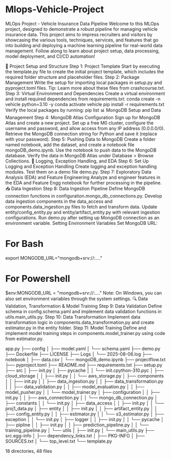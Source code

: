 # Mlops-Vehicle-Project
MLOps Project - Vehicle Insurance Data Pipeline
Welcome to this MLOps project, designed to demonstrate a robust pipeline for managing vehicle insurance data. This project aims to impress recruiters and visitors by showcasing the various tools, techniques, services, and features that go into building and deploying a machine learning pipeline for real-world data management. Follow along to learn about project setup, data processing, model deployment, and CI/CD automation!

📁 Project Setup and Structure
Step 1: Project Template
Start by executing the template.py file to create the initial project template, which includes the required folder structure and placeholder files.
Step 2: Package Management
Write the setup for importing local packages in setup.py and pyproject.toml files.
Tip: Learn more about these files from crashcourse.txt.
Step 3: Virtual Environment and Dependencies
Create a virtual environment and install required dependencies from requirements.txt:
conda create -n vehicle python=3.10 -y
conda activate vehicle
pip install -r requirements.txt
Verify the local packages by running:
pip list
📊 MongoDB Setup and Data Management
Step 4: MongoDB Atlas Configuration
Sign up for MongoDB Atlas and create a new project.
Set up a free M0 cluster, configure the username and password, and allow access from any IP address (0.0.0.0/0).
Retrieve the MongoDB connection string for Python and save it (replace <password> with your password).
Step 5: Pushing Data to MongoDB
Create a folder named notebook, add the dataset, and create a notebook file mongoDB_demo.ipynb.
Use the notebook to push data to the MongoDB database.
Verify the data in MongoDB Atlas under Database > Browse Collections.
📝 Logging, Exception Handling, and EDA
Step 6: Set Up Logging and Exception Handling
Create logging and exception handling modules. Test them on a demo file demo.py.
Step 7: Exploratory Data Analysis (EDA) and Feature Engineering
Analyze and engineer features in the EDA and Feature Engg notebook for further processing in the pipeline.
📥 Data Ingestion
Step 8: Data Ingestion Pipeline
Define MongoDB connection functions in configuration.mongo_db_connections.py.
Develop data ingestion components in the data_access and components.data_ingestion.py files to fetch and transform data.
Update entity/config_entity.py and entity/artifact_entity.py with relevant ingestion configurations.
Run demo.py after setting up MongoDB connection as an environment variable.
Setting Environment Variables
Set MongoDB URL:
# For Bash
export MONGODB_URL="mongodb+srv://<username>:<password>...."
# For Powershell
$env:MONGODB_URL = "mongodb+srv://<username>:<password>...."
Note: On Windows, you can also set environment variables through the system settings.
🔍 Data Validation, Transformation & Model Training
Step 9: Data Validation
Define schema in config.schema.yaml and implement data validation functions in utils.main_utils.py.
Step 10: Data Transformation
Implement data transformation logic in components.data_transformation.py and create estimator.py in the entity folder.
Step 11: Model Training
Define and implement model training steps in components.model_trainer.py using code from estimator.py.

app.py
├── config
│ ├── model.yaml
│ └── schema.yaml
├── demo.py
├── Dockerfile
├── LICENSE
├── Logs
│ └── 2025-08-06.log
├── notebook
│ ├── data.csv
│ └── mongoDB_demo.ipynb
├── projectflow.txt
├── pyproject.toml
├── README.md
├── requirements.txt
├── setup.py
├── src
│ ├── init.py
│ ├── pycache
│ │ └── init.cpython-310.pyc
│ ├── cloud_storage
│ │ ├── init.py
│ │ └── aws_storage.py
│ ├── components
│ │ ├── init.py
│ │ ├── data_ingestion.py
│ │ ├── data_transformation.py
│ │ ├── data_validation.py
│ │ ├── model_evaluation.py
│ │ ├── model_pusher.py
│ │ └── model_trainer.py
│ ├── configuration
│ │ ├── init.py
│ │ ├── aws_connection.py
│ │ └── mongo_db_connection.py
│ ├── constants
│ │ └── init.py
│ ├── data_access
│ │ ├── init.py
│ │ └── proj1_data.py
│ ├── entity
│ │ ├── init.py
│ │ ├── artifact_entity.py
│ │ ├── config_entity.py
│ │ ├── estimator.py
│ │ └── s3_estimator.py
│ ├── exception
│ │ └── init.py
│ ├── logger
│ │ ├── init.py
│ │ └── pycache
│ ├── pipline
│ │ ├── init.py
│ │ ├── prediction_pipeline.py
│ │ └── training_pipeline.py
│ └── utils
│ ├── init.py
│ └── main_utils.py
├── src.egg-info
│ ├── dependency_links.txt
│ ├── PKG-INFO
│ ├── SOURCES.txt
│ └── top_level.txt
└── template.py

18 directories, 48 files

